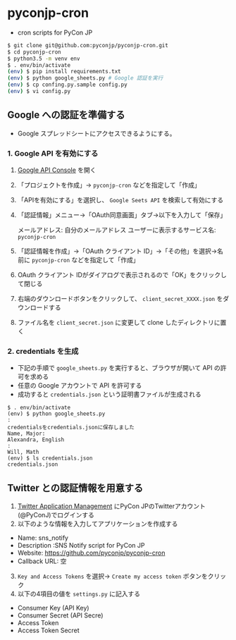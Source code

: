 # pyconjp-cron

* cron scripts for PyCon JP

```sh
$ git clone git@github.com:pyconjp/pyconjp-cron.git
$ cd pyconjp-cron
$ python3.5 -m venv env
$ . env/bin/activate
(env) $ pip install requirements.txt
(env) $ python google_sheets.py # Google 認証を実行
(env) $ cp confing.py.sample config.py
(env) $ vi config.py
```

## Google への認証を準備する

* Google スプレッドシートにアクセスできるようにする。

### 1. Google API を有効にする

1. [Google API Console](https://console.developers.google.com/apis/api) を開く
2. 「プロジェクトを作成」→ `pyconjp-cron` などを指定して「作成」
3. 「APIを有効にする」を選択し、 `Google Seets API` を検索して有効にする
4. 「認証情報」メニュー→「OAuth同意画面」タブ→以下を入力して「保存」

    メールアドレス: 自分のメールアドレス
    ユーザーに表示するサービス名: `pyconjp-cron`

5. 「認証情報を作成」→「OAuth クライアント ID」→「その他」を選択→名前に `pyconjp-cron` などを指定して「作成」
6. OAuth クライアント IDがダイアログで表示されるので「OK」をクリックして閉じる
7. 右端のダウンロードボタンをクリックして、 `client_secret_XXXX.json` をダウンロードする
8. ファイル名を `client_secret.json` に変更して clone したディレクトリに置く

### 2. credentials を生成

- 下記の手順で `google_sheets.py` を実行すると、ブラウザが開いて API の許可を求める
- 任意の Google アカウントで API を許可する
- 成功すると `credentials.json` という証明書ファイルが生成される

```
$ . env/bin/activate
(env) $ python google_sheets.py
:
credentialsをcredentials.jsonに保存しました
Name, Major:
Alexandra, English
:
Will, Math
(env) $ ls credentials.json
credentials.json
```

## Twitter との認証情報を用意する

1. [Twitter Application Management](https://apps.twitter.com/ "Twitter Application Management") にPyCon JPのTwitterアカウント(@PyConJ)でログインする
2. 以下のような情報を入力してアプリケーションを作成する

  * Name: sns_notify
  * Description :SNS Notify script for PyCon JP
  * Website: https://github.com/pyconjp/pyconjp-cron
  * Callback URL: 空

3. `Key and Access Tokens` を選択→ `Create my access token` ボタンをクリック
4. 以下の4項目の値を `settings.py` に記入する

  * Consumer Key (API Key)
  * Consumer Secret (API Secre)
  * Access Token
  * Access Token Secret